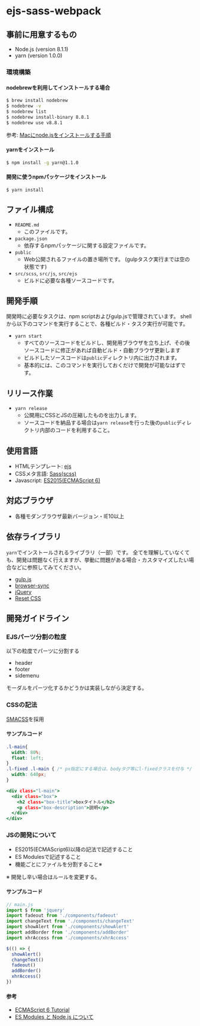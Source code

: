 ejs-sass-webpack
====

## 事前に用意するもの
- Node.js (version 8.1.1)
- yarn (version 1.0.0)

### 環境構築

#### nodebrewを利用してインストールする場合
```bash
$ brew install nodebrew
$ nodebrew -v
$ nodebrew list
$ nodebrew install-binary 8.8.1
$ nodebrew use v8.8.1
```
参考: [Macにnode.jsをインストールする手順](https://qiita.com/akakuro43/items/600e7e4695588ab2958d)

#### yarnをインストール
```bash
$ npm install -g yarn@1.1.0
```

#### 開発に使うnpmパッケージをインストール
```
$ yarn install
```

## ファイル構成

- `README.md`
  - このファイルです。
- `package.json`
  - 依存するnpmパッケージに関する設定ファイルです。
- `public`
  - Web公開されるファイルの置き場所です。 (gulpタスク実行までは空の状態です)
- `src/scss`, `src/js`, `src/ejs`
  - ビルドに必要な各種ソースコードです。

## 開発手順

開発時に必要なタスクは、npm scriptおよびgulp.jsで管理されています。
shellから以下のコマンドを実行することで、各種ビルド・タスク実行が可能です。

- `yarn start`
  - すべてのソースコードをビルドし、開発用ブラウザを立ち上げ、その後ソースコードに修正があれば自動ビルド・自動ブラウザ更新します
  - ビルドしたソースコードは`public`ディレクトリ内に出力されます。
  - 基本的には、このコマンドを実行しておくだけで開発が可能なはずです。

## リリース作業

- `yarn release`
  - 公開用にCSSとJSの圧縮したものを出力します。
  - ソースコードを納品する場合は`yarn release`を行った後の`public`ディレクトリ内部のコードを利用すること。

## 使用言語

- HTMLテンプレート: [ejs](http://ejs.co/)
- CSSメタ言語: [Sass(scss)](http://sass-lang.com/)
- Javascript: [ES2015(ECMAScript 6)](https://babeljs.io/docs/learn-es2015/)

## 対応ブラウザ
- 各種モダンブラウザ最新バージョン・IE10以上

## 依存ライブラリ

`yarn`でインストールされるライブラリ（一部）です。
全てを理解していなくても、開発は問題なく行えますが、挙動に問題がある場合・カスタマイズしたい場合などに参照してみてください。

- [gulp.js](http://gulpjs.com/)
- [browser-sync](https://www.browsersync.io/)
- [jQuery](https://jquery.com/)
- [Reset CSS](http://meyerweb.com/eric/tools/css/reset/)

## 開発ガイドライン

### EJSパーツ分割の粒度
以下の粒度でパーツに分割する
- header
- footer
- sidemenu

モーダルをパーツ化するかどうかは実装しながら決定する。

### CSSの記法

[SMACSS](https://smacss.com/ja)を採用

#### サンプルコード

```.scss
.l-main{
  width: 80%;
  float: left;
}
.l-fixed .l-main { /* px指定にする場合は、bodyタグ等にl-fixedクラスを付与 */
  width: 640px;
}
```

```.html
<div class="l-main">
  <div class="box">
    <h2 class="box-title">boxタイトル</h2>
    <p class="box-description">説明</p>
  </div>
</div>
```

### JSの開発について
- ES2015(ECMAScript6)以降の記法で記述すること
- ES Modulesで記述すること
- 機能ごとにファイルを分割すること※

※ 開発し辛い場合はルールを変更する。

#### サンプルコード
```.js
// main.js
import $ from 'jquery'
import fadeout from './components/fadeout'
import changeText from './components/changeText'
import showAlert from './components/showAlert'
import addBorder from './components/addBorder'
import xhrAccess from './components/xhrAccess'

$(() => {
  showAlert()
  changeText()
  fadeout()
  addBorder()
  xhrAccess()
})
```

#### 参考
- [ECMAScript 6 Tutorial](http://ccoenraets.github.io/es6-tutorial/)
- [ES Modules と Node.js について](http://yosuke-furukawa.hatenablog.com/entry/2016/05/10/111102)
